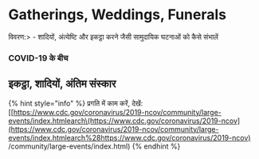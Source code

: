 # Gatherings, Weddings, Funerals

विवरण:&gt; - शादियों, अंत्येष्टि और इकट्ठा करने जैसी सामुदायिक घटनाओं को कैसे संभालें

### COVID-19 के बीच

## इकट्ठा, शादियों, अंतिम संस्कार

{% hint style="info" %}
प्रगति में काम करें, देखें: \[[https://www.cdc.gov/coronavirus/2019-ncov/community/large-events/index.htmlearch\(https://www.cdc.gov/coronavirus/2019-ncov](https://www.cdc.gov/coronavirus/2019-ncov/community/large-events/index.htmlearch%28https://www.cdc.gov/coronavirus/2019-ncov) /community/large-events/index.html\)
{% endhint %}

